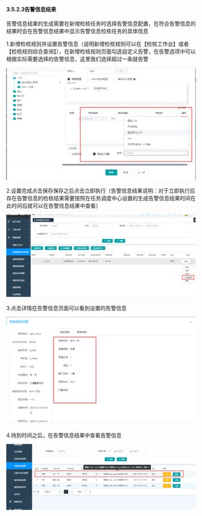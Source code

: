 #### 3.5.2.3告警信息结果

​       告警信息结果的生成需要在新增检核任务时选择告警信息配置，在符合告警信息的结果时会在告警信息结果中显示告警信息检核任务的具体信息

1.新增检核规则并设置告警信息（说明新增检核规则可以在【检核工作台】或者【检核规则综合查询】），在新增检核规则页面勾选自定义告警，在告警选项中可以根据实际需要选择的告警信息，这里我们选择超过一条就告警

![image-20210422095738360](3.4.2.3%E5%91%8A%E8%AD%A6%E4%BF%A1%E6%81%AF%E7%BB%93%E6%9E%9C.assets/image-20210422095738360.png)

2.设置完成点击保存保存之后点击立即执行（告警信息结果说明：对于立即执行后存在告警信息的检核结果需要按照在任务调度中心设置的生成告警信息结果时间在此时间后就可以在告警信息结果中查看）

![image-20210422104826415](3.4.2.3%E5%91%8A%E8%AD%A6%E4%BF%A1%E6%81%AF%E7%BB%93%E6%9E%9C.assets/image-20210422104826415.png)

3.点击详情在告警信息页面可以看到设置的告警信息

![image-20210422105915150](3.4.2.3%E5%91%8A%E8%AD%A6%E4%BF%A1%E6%81%AF%E7%BB%93%E6%9E%9C.assets/image-20210422105915150.png)

4.待到时间之后，在告警信息结果中查看告警信息

![image-20210422110206888](3.4.2.3%E5%91%8A%E8%AD%A6%E4%BF%A1%E6%81%AF%E7%BB%93%E6%9E%9C.assets/image-20210422110206888.png)